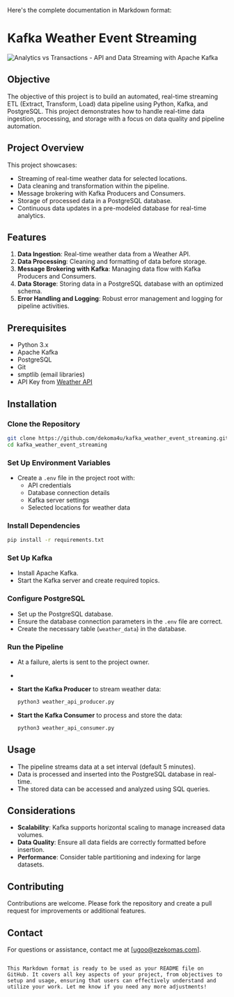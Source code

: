 Here's the complete documentation in Markdown format:


# Kafka Weather Event Streaming

![Analytics vs Transactions - API and Data Streaming with Apache Kafka](https://www.kai-waehner.de/wp-content/uploads/2022/03/Apache-Kafka-Transactions-API-vs-Big-Data-Lake-and-Batch-Analytics.png)

## Objective

The objective of this project is to build an automated, real-time streaming ETL (Extract, Transform, Load) data pipeline using Python, Kafka, and PostgreSQL. This project demonstrates how to handle real-time data ingestion, processing, and storage with a focus on data quality and pipeline automation.

## Project Overview

This project showcases:

- Streaming of real-time weather data for selected locations.
- Data cleaning and transformation within the pipeline.
- Message brokering with Kafka Producers and Consumers.
- Storage of processed data in a PostgreSQL database.
- Continuous data updates in a pre-modeled database for real-time analytics.

## Features

1. **Data Ingestion**: Real-time weather data from a Weather API.
2. **Data Processing**: Cleaning and formatting of data before storage.
3. **Message Brokering with Kafka**: Managing data flow with Kafka Producers and Consumers.
4. **Data Storage**: Storing data in a PostgreSQL database with an optimized schema.
5. **Error Handling and Logging**: Robust error management and logging for pipeline activities.

## Prerequisites

- Python 3.x
- Apache Kafka
- PostgreSQL
- Git
- smptlib (email libraries)
- API Key from [Weather API](https://www.weatherapi.com/docs/)

## Installation

### Clone the Repository

```bash
git clone https://github.com/dekoma4u/kafka_weather_event_streaming.git
cd kafka_weather_event_streaming
```

### Set Up Environment Variables

- Create a `.env` file in the project root with:
  - API credentials
  - Database connection details
  - Kafka server settings
  - Selected locations for weather data

### Install Dependencies

```bash
pip install -r requirements.txt
```

### Set Up Kafka

- Install Apache Kafka.
- Start the Kafka server and create required topics.

### Configure PostgreSQL

- Set up the PostgreSQL database.
- Ensure the database connection parameters in the `.env` file are correct.
- Create the necessary table (`weather_data`) in the database.

### Run the Pipeline
- At a failure, alerts is sent to the project owner.
- 
- **Start the Kafka Producer** to stream weather data:

  ```bash
  python3 weather_api_producer.py
  ```

- **Start the Kafka Consumer** to process and store the data:

  ```bash
  python3 weather_api_consumer.py
  ```

## Usage

- The pipeline streams data at a set interval (default 5 minutes).
- Data is processed and inserted into the PostgreSQL database in real-time.
- The stored data can be accessed and analyzed using SQL queries.

## Considerations

- **Scalability**: Kafka supports horizontal scaling to manage increased data volumes.
- **Data Quality**: Ensure all data fields are correctly formatted before insertion.
- **Performance**: Consider table partitioning and indexing for large datasets.

## Contributing

Contributions are welcome. Please fork the repository and create a pull request for improvements or additional features.

## Contact

For questions or assistance, contact me at [ugoo@ezekomas.com].
```

This Markdown format is ready to be used as your README file on GitHub. It covers all key aspects of your project, from objectives to setup and usage, ensuring that users can effectively understand and utilize your work. Let me know if you need any more adjustments!
